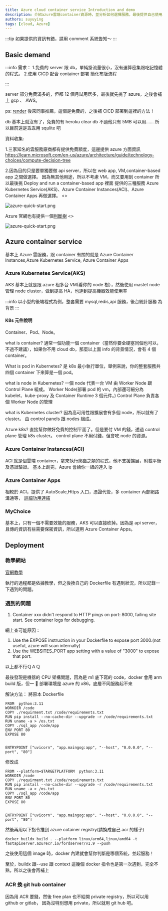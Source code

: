 ```yaml
---
title: Azure cloud container service Introduction and demo
description: 介紹azure雲端container資源時，並分析如何選擇服務，最後提供自己使用上遇到的問題及解法
authors: suyuying
tags: [cloud, Azure]
---
```


:::tip
如果提供的資訊有錯，請用 comment 系統告知～
:::

## Basic demand

:::info
需求： 1.免費的 server 跟 db，單純掛流量很小，沒有運算密集跟吃記憶體的程式。 2.使用 CICD 配合 container 部署 簡化布版流程

:::

server 部分免費滿多的，但都 12 個月試用居多，最後就先挑了 azure，之後會補上 gcp 、 AWS。

ps: [render](https://render.com/) 後來同事推薦，這個是免費的，之後補 CICD 部署到這裡的方法！

db 基本上就沒有了，免費的有 heroku clear db 不過他只有 5MB 可以用...... 所以目前還是乖乖用 squlite 吧

<!--truncate-->

資料收集:

1.三家知名的雲服務廠商都有提供免費額度，這邊提供 azure 方面資訊
https://learn.microsoft.com/en-us/azure/architecture/guide/technology-choices/compute-decision-tree

2.因為目的只是要單獨要做 api server，所以在 web app, VM,container-based app 之間做選擇。
因為無其他用途，所以不考慮 VM，而又要用到 container 所以最後挑 Deploy and run a container-based app 裡面
提供的三種服務 Azure Kubernetes Service(AKS)、Azure Container Instances(ACI)、Azure Container Apps
再做選擇。
<>

  <div style={{ display: "flex", justifyContent: "center" }}>
    <img
      src={require("./azure-quick-start.png").default}
      alt="azure-quick-start.png"
    />
  </div>
</>

Azure 官網也有提供一個[判斷樹](https://learn.microsoft.com/en-us/azure/architecture/guide/technology-choices/compute-decision-tree)
<>

  <div style={{ display: "flex", justifyContent: "center" }}>
    <img
      src={require("./compute-choices.png").default}
      alt="azure-quick-start.png"
    />
  </div>
</>

## Azure container service

基本上 Azure 雲服務，跟 container 有關的就是 Azure Container Instances,Azure Kubernetes Service,
Azure Container Apps

### Azure Kubernetes Service(AKS)

AKS 基本上就是跟 azure 租多台 VM(看你的 node 樹），然後使用 mastet node 管理 node cluster，做到提高 HA，也達到提高機器效能使用率

:::info
以小型的後端程式為例，整套需要 mysql,redis,api 服務，後台統計服務 為背景
:::

#### K8s 元件說明

Container、Pod、Node。

what is container?
通常一個功能一個 container（當然你要全硬塞同個也可以，不過不建議），如果你不用 cloud db，那麼以上面 info 的背景情況，會有 4 個 container。

What is pod in Kubernetes?
是 k8s 最小執行單位，舉例來說，你的整套服務共四個 container 下來算是一個 pod。

what is node in Kubernetes? 一個 node 代表一台 VM
由 Worker Node 跟 Control Plane 組成。
Worker Node(部署 pod 的 vm，內部還可細分為 kubelet、kube-proxy 及 Container Runtime 3 個元件。)
Control Plane 負責各個 Worker Node 的管理

what is Kubernetes cluster?
因為高可用性跟擴展會有多個 node，所以就有了 cluster。
由 control panels 跟 nodes 組成。

Azure k8s?
直接幫你做好免費的控制平面了。但是要付 VM 的錢，透過 control plane 管理 k8s cluster。
control plane 不用付錢，但會吃 node 的資源。

### Azure Container Instances(ACI)

ACI 就是個雲端 container，拿來執行爬蟲之類的程式，他不支援擴展，附載平衡及憑證驗證。
基本上創完，Azure 會給你一組的連入 ip

### Azure Container Apps

相較於 ACI，提供了 AutoScale,Https 入口，憑證代管，多 container 內部網路溝通等，
[詳細功用連結](https://learn.microsoft.com/en-us/azure/container-apps/overview)

### MyChoice

基本上，只有一個不需要效能的服務，AKS 可以直接砍掉。因為是 api server，且傳的資訊有些需要保密資訊，所以選用
Azure Container Apps。

## Deployment

### 教學網站

[官網教學](https://learn.microsoft.com/en-us/azure/app-service/quickstart-custom-container?pivots=container-linux-vscode&WT.mc_id=UI-AQC&tabs=dotnet)

執行的過程都是依據教學，但之後換自己的 Dockerfile 有遇到狀況，所以記錄一下遇到的問題。

### 遇到的問題

1. Container xxx didn't respond to HTTP pings on port: 8000, failing site start. See container logs for debugging.

網上查可能原因：

1. Use the EXPOSE instruction in your Dockerfile to expose port 3000.(not useful, azure will scan internally)
2. Use the WEBSITES_PORT app setting with a value of "3000" to expose that port.

以上都不行ＱＡＱ

最後發現是機器的 CPU 架構問題，因為是 m1 底下寫的 code，docker 會用 arm build 版，但一 🥚 部署環境是 azure 的 x86，底層不同服務起不來

解決方法：
將原本 Dockerfile

```
FROM  python:3.11
WORKDIR /code
COPY ./requirment.txt /code/requirements.txt
RUN pip install --no-cache-dir --upgrade -r /code/requirements.txt
RUN uname -a > /os.txt
COPY ./sql_app /code/app
ENV PORT 80
EXPOSE 80


ENTRYPOINT ["uvicorn", "app.maingog:app", "--host", "0.0.0.0", "--port", "80"]
```

修改成

```
FROM --platform=$TARGETPLATFORM  python:3.11
WORKDIR /code
COPY ./requirment.txt /code/requirements.txt
RUN pip install --no-cache-dir --upgrade -r /code/requirements.txt
RUN uname -a > /os.txt
COPY ./sql_app /code/app
ENV PORT 80
EXPOSE 80


ENTRYPOINT ["uvicorn", "app.maingog:app", "--host", "0.0.0.0", "--port", "80"]

```

然後再用以下指令推到 azure cotainer registry(請換成自己 acr 的樣子)

```
docker buildx build . --platform linux/arm64,linux/amd64 -t fastapiserver.azurecr.io/fordserver/v1.9 --push
```

之後使用這個 image 時，docker 內建就會幫你判斷是哪個系統，並起服務！

至於，buildx 跟--use 跟 context 這幾個 docker 指令也是第一次遇到，完全不熟，所以之後會再補上

### ACR 換 git hub container

因為用 ACR 要錢，然後 free plan 也不給開 private registry，所以可以用 github or gitlab，
因為沒特別想用 private，所以就用 git hub 吧。
